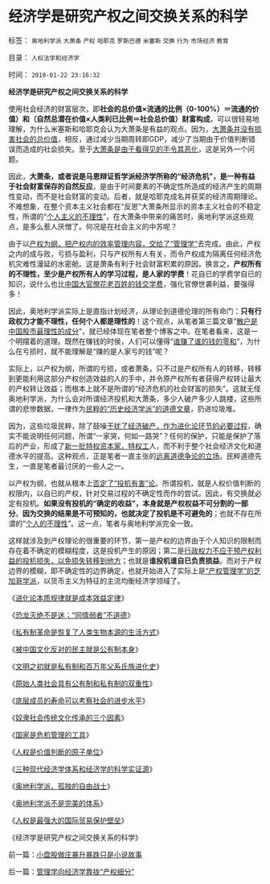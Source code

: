 # 经济学是研究产权之间交换关系的科学

标签： `奥地利学派` `大萧条` `产权` `哈耶克` `罗斯巴德` `米塞斯` `交换` `行为` `市场经济` `教育` 

目录： `人权法学和经济学`

时间： `2010-01-22 23:16:32`

**经济学是研究产权之间交换关系的科学**

使用社会经济的财富层次，即**社会的总价值×流通的比例（0-100%）＝流通的价值）和（自然总潜在价值×人类利已比例＝社会总价值）财富构成**，可以很轻易地理解，为什么米塞斯和哈耶克会认为大萧条是有益的观点。因为，[大萧条并没有损害社会的总价值](http://darthvad.blog.163.com/blog/static/5339947020094100020525/)，相反，通过减少当期周转即GDP，减少了当期由于价值判断错误而造成的社会损失。至于[大萧条是由于看得见的手令其恶化](../../../2009/12/26/“看得见的手”催化了大萧条.md)，这是另外一个问题。

因此，**大萧条，或者说是马恩辩证哲学派经济学所称的“经济危机”，是一种有益于社会财富保存的自然反应**，是由于时间要素的不确定性所造成的经济产生的周期性变动，而不是社会财富的变动。后者，就是哈耶克成名并获奖的经济周期理论。不难想象，在整个资本主义社会都在“反思”大萧条所显示的资本主义社会的不稳定性，所谓的“[个人主义的不理性](../../../2009/4/5/传说中的“市场的不理性”.md)”，在大萧条中带来的痛苦时，奥地利学派这些观点，是多么惹人厌憎了。何况是在社会主义的中苏呢？

由于以[产权为纲，把产权内的效率管理内容，交给了“管理学”](../../../2010/1/21/人权是价值判断的原子单位.md)去完成。由此，产权之内的成与败，亏损与盈利，只与产权所有人有关，而令产权成为隔离任何经济危机灾难性漫延的水密舱。这是萧条有利于社会财富积累的原因。换言之，**产权所有的不理性，至少是产权所有人的学习过程，是人家的学费**！花自已的学费学自已的知识，说什么也比[中国大官僚花老百姓的钱交学费](../../../2009/6/12/小腐败百川汇海构成最根本的大腐败.md)，强化官僚世袭利益，要强得多！

因此，奥地利学派实际上是直指计划经济，从理论到道德伦理的所有命门：**只有行政权力才能不理性，任何个人都是理性的**！这个观点，从笔者第三篇文章“[散户是中国股市最理性的成分](../../../2007/8/26/散户投资是中国股市中最理性的投资者.md)”，就已经体现在笔者整个博客之中。在笔者看来，这是一个明摆着的道理。既然在赚钱的时侯，人们可以懂得“[谁赚了谁的钱的零和](../../../2007/9/21/股市楼市人人都赚钱，到底赚了谁的钱.md)”，为什么在亏损时，就不能理解是“赚的是人家亏的钱”呢？

实际上，以产权为纲，所谓的亏损，或者萧条，只不过是产权所有人的转移，转移到更能利用这部分产权创造效益的人的手中，并令原产权所有者获得产权转让最大的产权转让效益；而根本上就不是所谓的“经济危机的社会财富的损失”。这就无怪奥地利学派，为什么会对所谓经济投机和大萧条，多少人破产多少人跳楼，这些所谓的悲惨数据，一律作为[民粹的“历史经济学派”的道德文章](../../../2009/12/29/历史经济学派与唯心的社会学.md)，扔进垃圾堆。

因为，这些垃圾民粹，除了鼓噪[干扰了经济破产，作为进化论环节的必要过程](../../../2009/2/25/企业破产之人道主义，国道主义，老板道主义关系.md)，确实不能说明任何问题，所谓“一家哭，何如一路哭”？任何的保护，只能是保护了落后的产业，形成了[新一批特权资本家，特权工](../../../2009/8/6/一些可怜人有其可憎之处.md)人，而不利于整个社会经济文化和道德水平的提高。这种观点，正是笔者一直主张的[远离道德争论的立场](http://blog.sina.com.cn/s/blog_5563a64d0100c3aq.html)。民粹道德先生，一直是笔者最讨厌的一些人之一。

以产权为纲，也就从根本上[否定了“投机有害”论](../../../2008/1/29/投机其实是有益的行为，市场价格让市场去决定吧!.md)。所谓投机，就是人权价值判断的权限内，以自已的产权，针对交易过程的不确定性而作的尝试。因此，有交换就必定有投机。**如果没有投机的“确定的收益”，本身就是产权权益不可分割的一部分**。**因为交换的结果是不可预知的，也就决定了投机是不可避免的**；也就不存在所谓的“[个人的不理性](../../../2009/4/5/传说中的“市场的不理性”.md)”。这一点，笔者与奥地利学派完全一致。

这样就涉及到产权理论的很重要的环节，第一是产权的边界由于个人知识的限制而存在着不确定的模糊程度，这是投机产生的原因；第二是[行政权力不应干预产权利益的投机损失，以免损失转移到他方](../../../2009/4/6/“市场不理性”道德借口操纵利益剥夺和财富转移.md)；也就是**谁投机谁自已负责损益**。而对于产权边界的模糊，即不确定性的边界确定，也就开始进入了实际上是[“产权管理学”的芝加哥学派](../../../2009/2/2/炮轰芝加哥学派.md)，以货币主义为特征的主流均衡经济学领域了。

《[进化论本质规律就是成本效益定律](../../../2010/1/15/进化论本质规律就是成本效益定律.md)》

《[恐龙灭绝不是迷；“同情弱者”不道德](../../../2010/1/18/恐龙灭绝不是迷；“同情弱者”不道德.md)》

《[私有制革命是恢复了人类生物本源的生活方式](../../../2010/1/18/私有制革命是恢复了人类生物本源的生活方式.md)》

《[被中国文化反对的民主就是公有制本身](../../../2010/1/18/被中国文化反对的民主就是公有制本身.md)》

《[文明之初就是私有制和百万年父系氏族进化史](../../../2010/1/19/文明之初就是百万年向个体私有制进化的历史.md)》

《[原始人类社会具有公有制和私有制的双重性](../../../2010/1/19/原始人类社会具有公有制和私有制的双重性.md)》

《[底层成员的寿命可以考察社会的进步水平](../../../2010/1/20/底层成员的寿命可以考察社会的进步水平.md)》

《[奴隶社会传统文化传承的三个因素](../../../2010/1/20/奴隶社会传统文化传承的三个因素.md)》

《[国家是危机管理的工具](../../../2010/1/21/国家是危机管理的工具.md)》

《[人权是价值判断的原子单位](../../../2010/1/21/人权是价值判断的原子单位.md)》

《[三种现代经济学体系和经济学的科学实证源](../../../2010/1/21/三种现代经济学体系和经济学的科学实证源.md)》

《[奥地利学派，孤独的自由战士](../../../2010/1/21/奥地利学派，孤独的自由战士.md)》

《[奥地利学派不是完美的体系](../../../2010/1/22/奥地利学派不是完美的体系.md)》

《[人权是最强大的国际贸易保护壁垒](../../../2010/1/22/人权是最强大的国际贸易保护壁垒.md)》

《经济学是研究产权之间交换关系的科学》



前一篇：[小盘股做庄暴升暴跌只是小说故事](../../../2010/1/22/小盘股做庄暴升暴跌只是小说故事.md)

后一篇：[管理学向经济学靠拢“产权细分”](../../../2010/1/22/管理学向经济学靠拢“产权细分”.md)